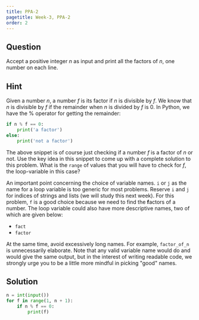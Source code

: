```yaml
---
title: PPA-2
pagetitle: Week-3, PPA-2
order: 2
---
```


## Question

Accept a positive integer $n$ as input and print all the factors of $n$, one number on each line.



## Hint

Given a number $n$, a number $f$ is its factor if $n$ is divisible by $f$. We know that $n$ is divisible by $f$  if the remainder when $n$ is divided by $f$ is $0$. In Python, we have the $\%$ operator for getting the remainder:

```python
if n % f == 0:
    print('a factor')
else:
    print('not a factor')
```

The above snippet is of course just checking if a number $f$ is a factor of $n$ or not. Use the key idea in this snippet to come up with a complete solution to this problem. What is the `range` of values that you will have to check for $f$, the loop-variable in this case?

An important point concerning the choice of variable names. `i` or `j` as the name for a loop variable is too generic for most problems. Reserve `i` and `j` for indices of strings and lists (we will study this next week). For this problem, `f` is a good choice because we need to find the **f**actors of a number. The loop variable could also have more descriptive names, two of which are given below:

- `fact`
- `factor`

At the same time, avoid excessively long names. For example, `factor_of_n` is unnecessarily elaborate. Note that any valid variable name would do and would give the same output, but in the interest of writing readable code, we strongly urge you to be a little more mindful in picking "good" names.

## Solution

```python
n = int(input())
for f in range(1, n + 1):
    if n % f == 0:
        print(f)
```

